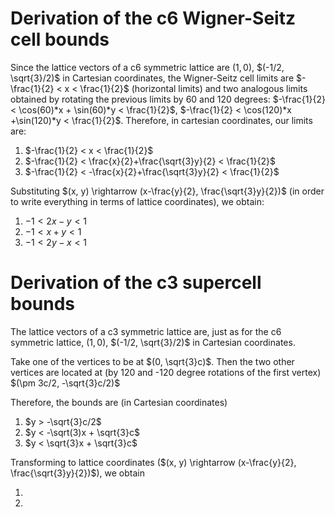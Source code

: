 # Derivation of the c6 Wigner-Seitz cell bounds

Since the lattice vectors of a c6 symmetric lattice are $(1, 0)$, $(-1/2, \sqrt{3}/2)$ in Cartesian coordinates, the Wigner-Seitz cell limits are $-\frac{1}{2} < x < \frac{1}{2}$ (horizontal limits) and two analogous limits obtained by rotating the previous limits by 60 and 120 degrees: $-\frac{1}{2} < \cos(60)*x + \sin(60)*y < \frac{1}{2}$, $-\frac{1}{2} < \cos(120)*x +\sin(120)*y < \frac{1}{2}$. Therefore, in cartesian coordinates, our limits are: 

1. $-\frac{1}{2} < x < \frac{1}{2}$
2. $-\frac{1}{2} < \frac{x}{2}+\frac{\sqrt{3}y}{2} < \frac{1}{2}$
3. $-\frac{1}{2} < -\frac{x}{2}+\frac{\sqrt{3}y}{2} < \frac{1}{2}$

Substituting $(x, y) \rightarrow (x-\frac{y}{2}, \frac{\sqrt{3}y}{2})$ (in order to write everything in terms of lattice coordinates), we obtain: 
1. $-1 < 2x-y < 1$
2. $-1 < x+y < 1$
3. $-1 < 2y-x < 1$

# Derivation of the c3 supercell bounds

The lattice vectors of a c3 symmetric lattice are, just as for the c6 symmetric lattice, $(1, 0)$, $(-1/2, \sqrt{3}/2)$ in Cartesian coordinates. 

Take one of the vertices to be at $(0, \sqrt{3}c)$. Then the two other vertices are located at (by 120 and -120 degree rotations of the first vertex) $(\pm 3c/2, -\sqrt{3}c/2)$

Therefore, the bounds are (in Cartesian coordinates) 

1. $y > -\sqrt{3}c/2$
2. $y < -\sqrt(3)x + \sqrt{3}c$
3. $y < \sqrt{3}x  + \sqrt{3}c$

Transforming to lattice coordinates ($(x, y) \rightarrow (x-\frac{y}{2}, \frac{\sqrt{3}y}{2})$), we obtain

1.  
5. 
